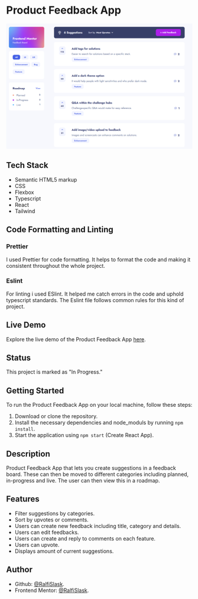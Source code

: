 # Product Feedback App

![Product-Feedback-App](./preview.PNG)

## Tech Stack

- Semantic HTML5 markup
- CSS
- Flexbox
- Typescript
- React
- Tailwind

## Code Formatting and Linting

### Prettier

I used Prettier for code formatting. It helps to format the code and making it consistent throughout the whole project.

### Eslint

For linting i used ESlint. It helped me catch errors in the code and uphold typescript standards. The Eslint file
follows common rules for this kind of project.

## Live Demo

Explore the live demo of the Product Feedback App [here](https://ralfislask.github.io/Product-Feedback-App/).

## Status

This project is marked as "In Progress."

## Getting Started

To run the Product Feedback App on your local machine, follow these steps:

1. Download or clone the repository.
2. Install the necessary dependencies and node_moduls by running `npm install`.
3. Start the application using `npm start` (Create React App).

## Description

Product Feedback App that lets you create suggestions in a feedback board. These can then be moved to different categories including planned, in-progress and live. The user can then view this in a roadmap.

## Features

- Filter suggestions by categories.
- Sort by upvotes or comments.
- Users can create new feedback including title, category and details.
- Users can edit feedbacks.
- Users can create and reply to comments on each feature.
- Users can upvote.
- Displays amount of current suggestions.

## Author

- Github: [@RalfiSlask](https://github.com/RalfiSlask).
- Frontend Mentor: [@RalfiSlask](https://www.frontendmentor.io/profile/RalfiSlask).

